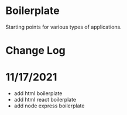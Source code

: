 # Boilerplate

Starting points for various types of applications.

# Change Log

# 11/17/2021

- add html boilerplate
- add html react boilerplate
- add node express boilerplate